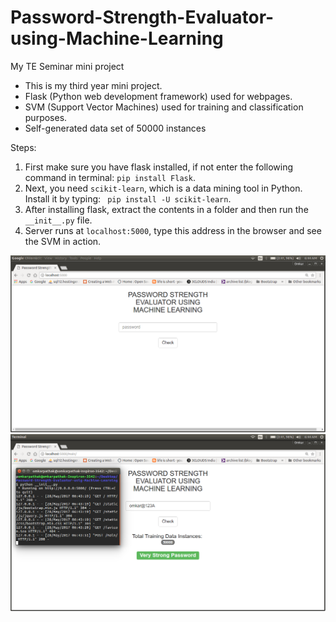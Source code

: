 # Password-Strength-Evaluator-using-Machine-Learning
My TE Seminar mini project

* This is my third year mini project.
* Flask (Python web development framework) used for webpages.
* SVM (Support Vector Machines) used for training and classification purposes.
* Self-generated data set of 50000 instances

Steps:
1. First make sure you have flask installed, if not enter the following command in terminal:
` pip install Flask `.
2. Next, you need `scikit-learn`, which is a data mining tool in Python. Install it by typing:
` pip install -U scikit-learn`. 
3. After installing flask, extract the contents in a folder and then run the `__init__.py` file.
4.  Server runs at ` localhost:5000 `, type this address in the browser and see the SVM in action.

![GUI for this Project](Passwrd.png "GUI For this project")
![Working of Password Strength Evaluator](Password.png "In Action")
